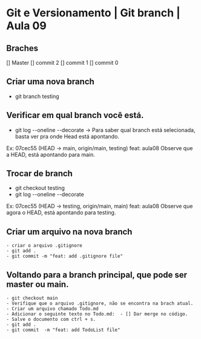 # Git e Versionamento | Git branch | Aula 09

## Braches
 [] Master
    [] commit 2
    [] commit 1
    [] commit 0

## Criar uma nova branch
 - git branch testing

## Verificar em qual branch você está.
 - git log --oneline --decorate -> Para saber qual branch está selecionada, basta ver pra onde Head está apontando.

 Ex: 07cec55 (HEAD -> main, origin/main, testing) feat: aula08
     Observe que a HEAD, está apontando para main.

## Trocar de branch
 - git checkout testing
 - git log --oneline --decorate

 Ex: 07cec55 (HEAD -> testing, origin/main, main) feat: aula08
    Observe que agora o HEAD, está apontando para testing.

## Criar um arquivo na nova branch
    - criar o arquivo .gitignore
    - git add .
    - git commit -m "feat: add .gitignore file"

## Voltando para a branch principal, que pode ser master  ou main.
    - git checkout main
    - Verifique que o arquivo .gitignore, não se encontra na brach atual.
    - Criar um arquivo chamado Todo.md
    - Adicionar o seguinte texto no Todo.md:  - [] Dar merge no código.
    - Salve o documento com ctrl + s.
    - git add .
    - git commit  -m "feat: add TodoList file"

